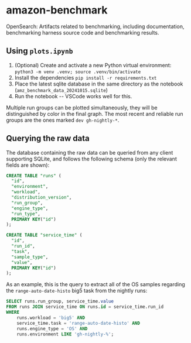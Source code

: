 # amazon-benchmark
OpenSearch: Artifacts related to benchmarking, including documentation, benchmarking harness source code and benchmarking results.

## Using `plots.ipynb`

1. (Optional) Create and activate a new Python virtual environment: `python3 -m venv .venv; source .venv/bin/activate`
2. Install the dependencies `pip install -r requirements.txt`
3. Place the latest sqlite database in the same directory as the notebook (`amz_benchmark_data_20241015.sqlite`)
4. Run the notebook -- VSCode works well for this.

Multiple run groups can be plotted simultaneously, they will be distinguished by color in the final graph.
The most recent and reliable run groups are the ones marked `dev gh-nightly-*`.

## Querying the raw data

The database containing the raw data can be queried from any client supporting SQLite, and follows the following schema (only the relevant fields are shown):

```sql
CREATE TABLE "runs" (
  "id",
  "environment",
  "workload",
  "distribution_version",
  "run_group",
  "engine_type",
  "run_type",
  PRIMARY KEY("id")
);

CREATE TABLE "service_time" (
  "id",
  "run_id",
  "task",
  "sample_type",
  "value",
  PRIMARY KEY("id")
);
```

As an example, this is the query to extract all of the OS samples regarding the `range-auto-date-histo` big5 task from the nightly runs:

```sql
SELECT runs.run_group, service_time.value
FROM runs JOIN service_time ON runs.id = service_time.run_id
WHERE
    runs.workload = 'big5' AND
    service_time.task = 'range-auto-date-histo' AND
    runs.engine_type = 'OS' AND
    runs.environment LIKE 'gh-nightly-%';
```
